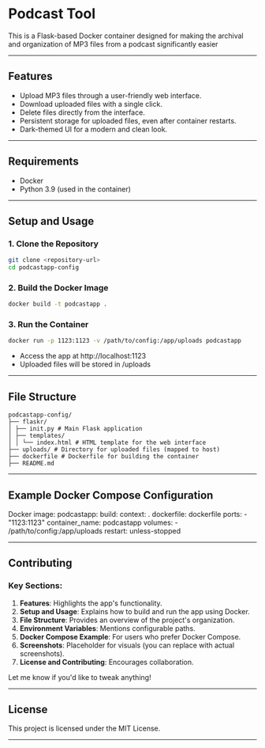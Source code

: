 # Podcast Tool
This is a Flask-based Docker container designed for making the archival and organization of MP3 files from a podcast significantly easier

---

## Features
- Upload MP3 files through a user-friendly web interface.
- Download uploaded files with a single click.
- Delete files directly from the interface.
- Persistent storage for uploaded files, even after container restarts.
- Dark-themed UI for a modern and clean look.

---

## Requirements
- Docker
- Python 3.9 (used in the container)

---

## Setup and Usage

### 1. Clone the Repository
```bash
git clone <repository-url>
cd podcastapp-config
```

### 2. Build the Docker Image
```bash
docker build -t podcastapp .
```

### 3. Run the Container
```bash
docker run -p 1123:1123 -v /path/to/config:/app/uploads podcastapp
```

- Access the app at http://localhost:1123
- Uploaded files will be stored in /uploads

---

## File Structure
```
podcastapp-config/ 
├── flaskr/ 
│ ├── init.py # Main Flask application 
│ ├── templates/ 
│ │ └── index.html # HTML template for the web interface 
├── uploads/ # Directory for uploaded files (mapped to host) 
├── dockerfile # Dockerfile for building the container 
├── README.md
```

---

## Example Docker Compose Configuration
Docker image:
  podcastapp:
    build:
      context: .
      dockerfile: dockerfile
    ports:
      - "1123:1123"
    container_name: podcastapp
    volumes:
      - /path/to/config:/app/uploads
    restart: unless-stopped

---
## Contributing
### Key Sections:
1. **Features**: Highlights the app's functionality.
2. **Setup and Usage**: Explains how to build and run the app using Docker.
3. **File Structure**: Provides an overview of the project's organization.
4. **Environment Variables**: Mentions configurable paths.
5. **Docker Compose Example**: For users who prefer Docker Compose.
6. **Screenshots**: Placeholder for visuals (you can replace with actual screenshots).
7. **License and Contributing**: Encourages collaboration.

Let me know if you'd like to tweak anything!

---

## License
This project is licensed under the MIT License.

---

